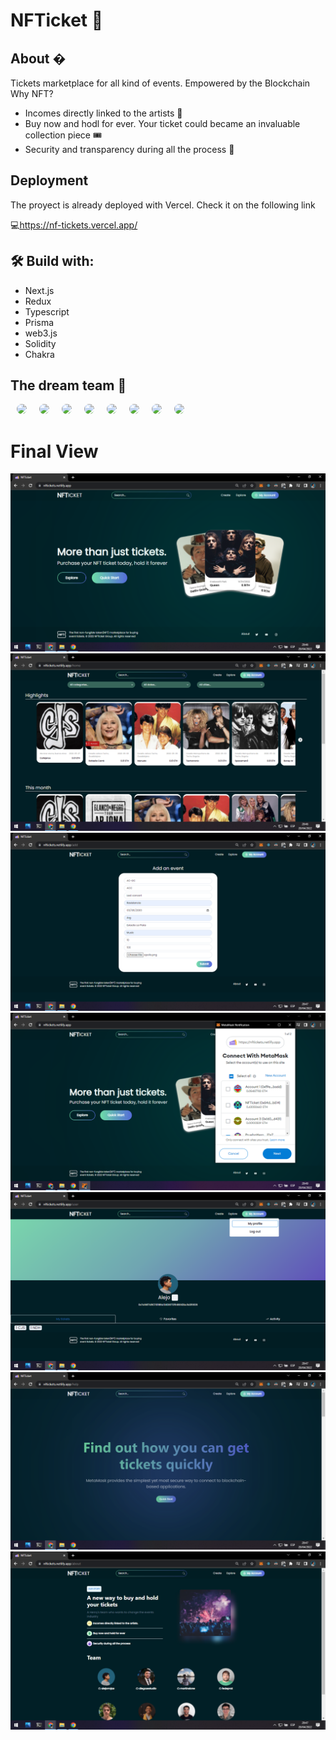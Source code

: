 # NFTicket 🎫

## About �
Tickets marketplace for all kind of events. Empowered by the Blockchain
Why NFT? 
- Incomes directly linked to the artists 💸
- Buy now and hodl for ever. Your ticket could became an invaluable collection piece 🎟
- Security and transparency during all the process 🔐



## Deployment
The proyect is already deployed with Vercel. Check it on the following link

💻<a>https://nf-tickets.vercel.app/</a>

## 🛠 Build with:
- Next.js
- Redux
- Typescript
- Prisma
- web3.js
- Solidity
- Chakra 
    
## The dream team 🌠
<div style="display: flex">
<a href="https://github.com/alejorrojas">
<img style="height: 100px; border-radius: 999px;  margin: 0 10px"  src="https://github.com/alejorrojas.png">
</a>
<a href="https://github.com/diegozestudio">
<img style="height: 100px; border-radius: 999px;  margin: 0 10px"  src="https://github.com/diegozestudio.png">
</a>
<a  href="https://github.com/martinsione">
<img style="height: 100px; border-radius: 999px;  margin: 0 10px"  src="https://github.com/martinsione.png">
</a>
<a  href="https://github.com/francoa7">
<img style="height: 100px; border-radius: 999px;  margin: 0 10px"  src="https://github.com/francoa7.png">
</a>
<a href="https://github.com/fedeprat">
<img style="height: 100px; border-radius: 999px;  margin: 0 10px"  src="https://github.com/fedeprat.png">
</a>
<a  href="https://github.com/AlfredoBlanco" >
<img style="height: 100px; border-radius: 999px;  margin: 0 10px"  src="https://github.com/AlfredoBlanco.png">
</a>
<a  href="https://github.com/LNFrettes">
<img style="height: 100px; border-radius: 999px;  margin: 0 10px"  src="https://github.com/LNFrettes.png">
</a>
<a  href="https://github.com/thecandybars">
<img style="height: 100px; border-radius: 999px;  margin: 0 10px"  src="https://github.com/thecandybars.png">
</div>
</a>

# Final View
<img src='./src/assets/readme-img/nft-ticket (6).png' />
<img src='./src/assets/readme-img/nft-ticket (7).png' />
<img src='./src/assets/readme-img/nft-ticket (1).png' />
<img src='./src/assets/readme-img/nft-ticket (5).png' />
<img src='./src/assets/readme-img/nft-ticket (2).png' />
<img src='./src/assets/readme-img/nft-ticket (3).png' />
<img src='./src/assets/readme-img/nft-ticket (4).png' />

  